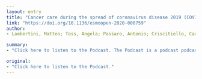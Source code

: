 ```yaml
---
layout: entry
title: "Cancer care during the spread of coronavirus disease 2019 (COVID-19) in Italy: young oncologists' perspective"
link: "https://doi.org/10.1136/esmoopen-2020-000759"
author:
- Lambertini, Matteo; Toss, Angela; Passaro, Antonio; Criscitiello, Carmen; Cremolini, Chiara; Cardone, Claudia; Loupakis, Fotios; Viscardi, Giuseppe; Meattini, Icro; Dieci, Maria Vittoria; Ferrara, Roberto; Giusti, Raffaele; Maio, Massimo Di

summary:
- "Click here to listen to the Podcast. The Podcast is a podcast podcast. Click here for the latest podcast podcast podcast. It's listen to it here. CLICK here to read the full podcast podcast from the podcast.. It is the podcast's latest podcast episode. Join the podcast by clicking here to watch the podcast podcast on. Read the podcast below. Find the latest news from the Podcast podcast on this podcast. Use the podcast to listen. click here for more information on the podcast here.. Click Here to listen here to the podcast 'The Podcast a listen to a."

original:
- "Click here to listen to the Podcast."
---
```


